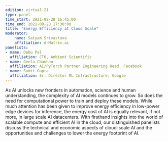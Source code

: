 ```yaml
---
edition: virtual-21
type: panel
time_start: 2021-08-28 16:45:00
time_end: 2021-08-28 17:30:00
title: "Energy Efficiency at Cloud Scale"
moderator:
    name: Satyam Srivastava
    affiliation: d-Matrix.ai
panelists:
- name: Debu Pal
  affiliation: CTO, Ambient Scientific
- name: Geeta Chauhan
  affiliation: AI/PyTorch Partner Engineering Head, Facebook
- name: Sumit Gupta
  affiliation: Sr. Director ML Infrastructure, Google
---
```


As AI unlocks new frontiers in automation, science and human understanding, the complexity of AI models continues to grow. So does the need for computational power to train and deploy these models. While much attention has been given to improve energy efficiency in low-power edge devices for inference, the energy cost of AI is equally relevant, if not more, in large scale AI datacenters. With firsthand insights into the world of scalable compute and efficient AI in the cloud, our distinguished panelists discuss the technical and economic aspects of cloud-scale AI and the opportunities and challenges to lower the energy footprint of AI.
 
